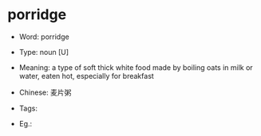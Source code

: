 # porridge

- Word: porridge

- Type: noun [U]
- Meaning: a type of soft thick white food made by boiling oats in milk or water, eaten hot, especially for breakfast
- Chinese: 麦片粥
- Tags: 
- Eg.: 

